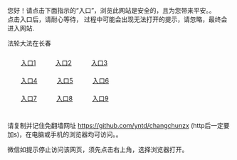 您好！请点击下面指示的“入口”，浏览此网站是安全的，且为您带来平安。。 <br/>
点击入口后，请耐心等待， 过程中可能会出现无法打开的提示，请忽略，最终会进入网站. </br>

法轮大法在长春<br/>
<div style="padding:10px"><a style="margin:20px" target="_blank" href="https://d36drmdpj3api6.cloudfront.net/2Qpsp?vafcwp" id="ccLink1" rel="nofollow">入口1</a> <a target="_blank" style="margin:20px" href="https://d23v6jqk1v8bb.cloudfront.net/2Qpsp?rexlfgxn" id="ccLink2" rel="nofollow">入口2</a> <a style="margin:20px" target="_blank" href="https://d14zybbejidclo.cloudfront.net/2Qpsp?ymyuynjl" id="ccLink3" rel="nofollow">入口3</a></div>

<div style="padding:10px" ><a style="margin:20px" target="_blank" href="https://d36drmdpj3api6.cloudfront.net/2Qpsp?vafcwp" id="ccLink4" rel="nofollow">入口4</a> <a style="margin:20px" href="https://d23v6jqk1v8bb.cloudfront.net/2Qpsp?rexlfgxn" target="_blank" id="ccLink5" rel="nofollow">入口5</a> <a style="margin:20px" href="https://d14zybbejidclo.cloudfront.net/2Qpsp?ymyuynjl" target="_blank" id="ccLink6" rel="nofollow">入口6</a></div>

<div style="padding:10px"><a style="margin:20px" target="_blank" href="https://d36drmdpj3api6.cloudfront.net/2Qpsp?vafcwp" id="ccLink7" rel="nofollow">入口7</a> <a style="margin:20px" href="https://d23v6jqk1v8bb.cloudfront.net/2Qpsp?rexlfgxn" target="_blank" id="ccLink8" rel="nofollow">入口8</a> <a style="margin:20px" target="_blank" href="https://d14zybbejidclo.cloudfront.net/2Qpsp?ymyuynjl" id="ccLink9" rel="nofollow">入口9</a></div>

<br/>



请复制并记住免翻墙网址 https://github.com/yntd/changchunzx (http后一定要加s)，在电脑或手机的浏览器均可访问。。<br/>

微信如提示停止访问该网页，须先点击右上角，选择浏览器打开。
